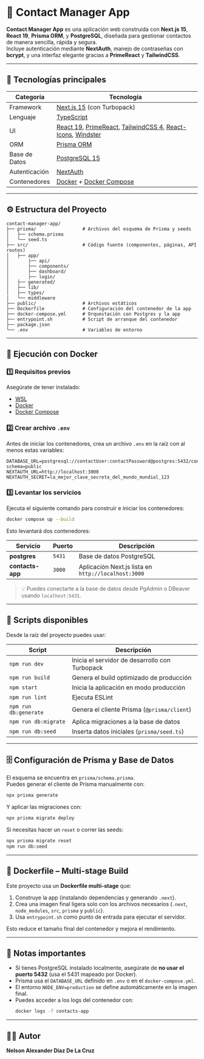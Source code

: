 # 📇 Contact Manager App

**Contact Manager App** es una aplicación web construida con **Next.js 15**, **React 19**, **Prisma ORM**, y **PostgreSQL**, diseñada para gestionar contactos de manera sencilla, rápida y segura.  
Incluye autenticación mediante **NextAuth**, manejo de contraseñas con **bcrypt**, y una interfaz elegante gracias a **PrimeReact** y **TailwindCSS**.

---

## 🚀 Tecnologías principales

| Categoría | Tecnología |
|------------|-------------|
| Framework | [Next.js 15](https://nextjs.org/) (con Turbopack) |
| Lenguaje | [TypeScript](https://www.typescriptlang.org/) |
| UI | [React 19](https://react.dev/), [PrimeReact](https://primereact.org/), [TailwindCSS 4](https://tailwindcss.com/), [React-Icons](https://react-icons.github.io/react-icons/), [Windster](https://themewagon.com/theme-framework/tailwind-css/)|
| ORM | [Prisma ORM](https://www.prisma.io/) |
| Base de Datos | [PostgreSQL 15](https://www.postgresql.org/) |
| Autenticación | [NextAuth](https://next-auth.js.org/) |
| Contenedores | [Docker](https://www.docker.com/) + [Docker Compose](https://docs.docker.com/compose/) |

---

## ⚙️ Estructura del Proyecto

```
contact-manager-app/
├── prisma/                 # Archivos del esquema de Prisma y seeds
│   ├── schema.prisma
│   └── seed.ts
├── src/                    # Código fuente (componentes, páginas, API routes)
│   ├── app/
│       ├── api/
│       ├── components/
│       ├── dashboard/
│       ├── login/
│   ├── generated/
│   ├── lib/
│   ├── types/
|   └── middleware
├── public/                 # Archivos estáticos
├── Dockerfile              # Configuración del contenedor de la app
├── docker-compose.yml      # Orquestación con Postgres y la app
├── entrypoint.sh           # Script de arranque del contenedor
├── package.json
└── .env                    # Variables de entorno
```

---

## 🐳 Ejecución con Docker

### 1️⃣ Requisitos previos
Asegúrate de tener instalado:
- [WSL](https://learn.microsoft.com/en-us/windows/wsl/install)
- [Docker](https://www.docker.com/get-started)
- [Docker Compose](https://docs.docker.com/compose/install/)

### 2️⃣ Crear archivo `.env`
Antes de iniciar los contenedores, crea un archivo `.env` en la raíz con al menos estas variables:

```env
DATABASE_URL=postgresql://contactUser:contactPassword@postgres:5432/contacts_db?schema=public
NEXTAUTH_URL=http://localhost:3000
NEXTAUTH_SECRET=la_mejor_clave_secreta_del_mundo_mundial_123
```

### 3️⃣ Levantar los servicios
Ejecuta el siguiente comando para construir e iniciar los contenedores:

```bash
docker compose up --build
```

Esto levantará dos contenedores:

| Servicio | Puerto | Descripción |
|-----------|---------|-------------|
| **postgres** | `5431` | Base de datos PostgreSQL |
| **contacts-app** | `3000` | Aplicación Next.js lista en `http://localhost:3000` |

> 💡 Puedes conectarte a la base de datos desde PgAdmin o DBeaver usando `localhost:5431`.

---

## 🧩 Scripts disponibles

Desde la raíz del proyecto puedes usar:

| Script | Descripción |
|---------|-------------|
| `npm run dev` | Inicia el servidor de desarrollo con Turbopack |
| `npm run build` | Genera el build optimizado de producción |
| `npm start` | Inicia la aplicación en modo producción |
| `npm run lint` | Ejecuta ESLint |
| `npm run db:generate` | Genera el cliente Prisma (`@prisma/client`) |
| `npm run db:migrate` | Aplica migraciones a la base de datos |
| `npm run db:seed` | Inserta datos iniciales (`prisma/seed.ts`) |

---

## 🗄️ Configuración de Prisma y Base de Datos

El esquema se encuentra en `prisma/schema.prisma`.  
Puedes generar el cliente de Prisma manualmente con:

```bash
npx prisma generate
```

Y aplicar las migraciones con:

```bash
npx prisma migrate deploy
```

Si necesitas hacer un `reset` o correr las seeds:

```bash
npx prisma migrate reset
npm run db:seed
```

---

## 🧱 Dockerfile – Multi-stage Build

Este proyecto usa un **Dockerfile multi-stage** que:
1. Construye la app (instalando dependencias y generando `.next`).
2. Crea una imagen final ligera solo con los archivos necesarios (`.next`, `node_modules`, `src`, `prisma` y `public`).
3. Usa `entrypoint.sh` como punto de entrada para ejecutar el servidor.

Esto reduce el tamaño final del contenedor y mejora el rendimiento.

---

## 🧠 Notas importantes

- Si tienes PostgreSQL instalado localmente, asegúrate de **no usar el puerto 5432** (usa el 5431 mapeado por Docker).
- Prisma usa el `DATABASE_URL` definido en `.env` o en el `docker-compose.yml`.
- El entorno `NODE_ENV=production` se define automáticamente en la imagen final.
- Puedes acceder a los logs del contenedor con:
  ```bash
  docker logs -f contacts-app
  ```

---

## 🧑‍💻 Autor

**Nelson Alexander Díaz De La Cruz**  
